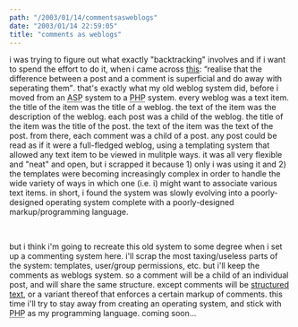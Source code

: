 ```yaml
---
path: "/2003/01/14/commentsasweblogs" 
date: "2003/01/14 22:59:05" 
title: "comments as weblogs" 
---
```

<p>i was trying to figure out what exactly "backtracking" involves and if i want to spend the effort to do it, when i came across <a href="http://www.dellah.com/orient/2003/01/13/up_and_down_the_ladder.shtml">this</a>: <q>realise that the difference between a post and a comment is superficial and do away with seperating them</q>. that's exactly what my old weblog system did, before i moved from an <abbr title="Active Server Pages">ASP</abbr> system to a <abbr title="(recursive) PHP Hypertext Preprocessor">PHP</abbr> system. every weblog was a text item. the title of the item was the title of a weblog. the text of the item was the description of the weblog. each post was a child of the weblog. the title of the item was the title of the post. the text of the item was the text of the post. from there, each comment was a child of a post. any post could be read as if it were a full-fledged weblog, using a templating system that allowed any text item to be viewed in mulitple ways. it was all very flexible and "neat" and open, but i scrapped it because 1) only i was using it and 2) the templates were becoming increasingly complex in order to handle the wide variety of ways in which one (i.e. i) might want to associate various text items. in short, i found the system was slowly evolving into a poorly-designed operating system complete with a poorly-designed markup/programming language.</p><br><p>but i think i'm going to recreate this old system to some degree when i set up a commenting system here. i'll scrap the most taxing/useless parts of the system: templates, user/group permissions, etc. but i'll keep the comments as weblogs system. so a comment will be a child of an individual post, and will share the same structure. except comments will be <a href="http://thinktank.rootnode.com/Wiki/StructuredText">structured text</a>, or a variant thereof that enforces a certain markup of comments. this time i'll try to stay away from creating an operating system, and stick with <abbr title="(recursive) PHP Hypertext Preprocessor">PHP</abbr> as my programming language. coming soon...</p>